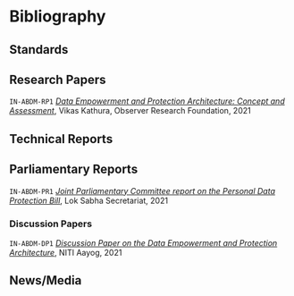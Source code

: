 # Bibliography

## Standards

## Research Papers

<a name="IN-ABDM-RP1">`IN-ABDM-RP1`</a> <a href="https://www.orfonline.org/research/data-empowerment-and-protection-architecture-concept-and-assessment/" target="_blank">_Data Empowerment and Protection Architecture: Concept and Assessment_</a>, Vikas Kathura, Observer Research Foundation, 2021

## Technical Reports

## Parliamentary Reports

<a name="IN-ABDM-PR1">`IN-ABDM-PR1`</a> <a href="https://www.ahlawatassociates.com/wp-content/uploads/2021/12/17-Joint-Committee-on-the-Personal-Data-Protection-Bill-2019.pdf" target="_blank">_Joint Parliamentary Committee report on the Personal Data Protection Bill_</a>, Lok Sabha Secretariat, 2021

### Discussion Papers

<a name="IN-ABDM-PR1">`IN-ABDM-DP1`</a> <a href="https://www.niti.gov.in/sites/default/files/2020-09/DEPA-Book.pdf" target="_blank">_Discussion Paper on the Data Empowerment and Protection Architecture_</a>, NITI Aayog, 2021

## News/Media
